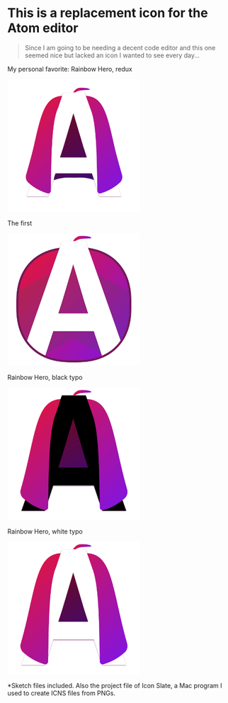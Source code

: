 
# This is a replacement icon for the Atom editor
> Since I am going to be needing a decent code editor and this one seemed nice but lacked an icon I wanted to see every day...

My personal favorite: Rainbow Hero, redux

<img src="atom_rainbow-hero.png" width="300" />



The first

<img src="atom-icon.png" width="300" />



Rainbow Hero, black typo

<img src="atom-icon_rainbow-hero_black.png" width="300" />



Rainbow Hero, white typo

<img src="atom-icon_rainbow-hero_white.png" width="300" />



*Sketch files included. Also the project file of Icon Slate, a Mac program I used to create ICNS files from PNGs.
